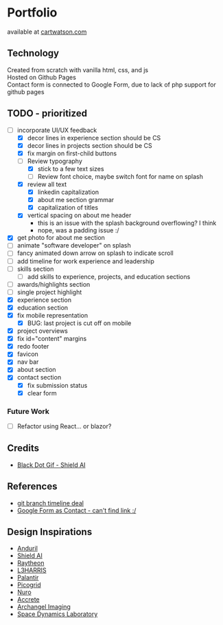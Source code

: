 # Portfolio
available at [cartwatson.com](https://cartwatson.com)

## Technology
Created from scratch with vanilla html, css, and js  
Hosted on Github Pages  
Contact form is connected to Google Form, due to lack of php support for github pages  

## TODO - prioritized
- [ ] incorporate UI/UX feedback
  - [X] decor lines in experience section should be CS
  - [X] decor lines in projects section should be CS
  - [X] fix margin on first-child buttons
  - [ ] Review typography
    - [X] stick to a few text sizes
    - [ ] Review font choice, maybe switch font for name on splash
  - [X] review all text
    - [X] linkedin capitalization
    - [X] about me section grammar
    - [X] capitalization of titles
  - [X] vertical spacing on about me header
    - this is an issue with the splash background overflowing? I think
    - nope, was a padding issue :/  
- [X] get photo for about me section
- [ ] animate "software developer" on splash  
- [ ] fancy animated down arrow on splash to indicate scroll
- [ ] add timeline for work experience and leadership  
- [ ] skills section  
  - [ ] add skills to experience, projects, and education sections  
- [ ] awards/highlights section  
- [ ] single project highlight  
- [X] experience section  
- [X] education section  
- [X] fix mobile representation  
  - [X] BUG: last project is cut off on mobile  
- [X] project overviews  
- [X] fix id="content" margins  
- [X] redo footer  
- [X] favicon  
- [X] nav bar  
- [X] about section  
- [X] contact section  
  - [X] fix submission status  
  - [X] clear form  

### Future Work
- [ ] Refactor using React... or blazor?  

## Credits
- [Black Dot Gif - Shield AI](https://shield.ai/)

## References
- [git branch timeline deal](https://codepen.io/guttentag/pen/rOxzwQ)
- [Google Form as Contact - can't find link :/]()  

## Design Inspirations
- [Anduril](https://www.anduril.com)  
- [Shield AI](https://www.shield.ai)  
- [Raytheon](https://www.rtx.com)  
- [L3HARRIS](https://www.l3harris.com)  
- [Palantir](https://www.palantir.com)  
- [Picogrid](https://www.picogrid.com)  
- [Nuro](https://www.nuro.ai)  
- [Accrete](https://www.accrete.ai)  
- [Archangel Imaging](https://www.archangel.im)  
- [Space Dynamics Laboratory](https://www.sdl.usu.edu)  
